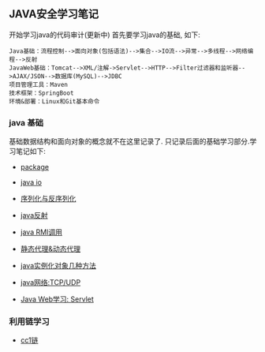 ## JAVA安全学习笔记

开始学习java的代码审计(更新中)
首先要学习java的基础, 如下:

```
Java基础：流程控制-->面向对象(包括语法)-->集合-->IO流-->异常-->多线程-->网络编程-->反射 
JavaWeb基础：Tomcat-->XML/注解->Servlet-->HTTP-->Filter过滤器和监听器-->AJAX/JSON-->数据库(MySQL)-->JDBC  
项目管理工具：Maven  
技术框架：SpringBoot  
环境&部署：Linux和Git基本命令
```

### java 基础

基础数据结构和面向对象的概念就不在这里记录了. 只记录后面的基础学习部分.学习笔记如下:

- [package](https://github.com/1dayluo/java-code-audit-learn/blob/main/package/Package.md)

- [java io](https://github.com/1dayluo/java-/blob/main/java%20io/Java%20IO.md)

- [序列化与反序列化](https://github.com/1dayluo/java-/blob/main/serializable/%E5%BA%8F%E5%88%97%E5%8C%96%E4%B8%8E%E5%8F%8D%E5%BA%8F%E5%88%97%E5%8C%96.md)

- [java反射](https://github.com/1dayluo/java-code-audit-learn/blob/main/java%E5%8F%8D%E5%B0%84/java%E7%AF%87%20%E5%8F%8D%E5%B0%84.md)

- [java RMI调用](https://github.com/1dayluo/java-code-audit-learn/blob/main/rmi/java%E7%BD%91%E7%BB%9C%20RMI%E8%BF%9C%E7%A8%8B%E8%B0%83%E7%94%A8.md)

- [静态代理&动态代理](https://github.com/1dayluo/java-code-audit-learn/blob/main/%E9%9D%99%E6%80%81%E4%BB%A3%E7%90%86%26%E5%8A%A8%E6%80%81%E4%BB%A3%E7%90%86/%E9%9D%99%E6%80%81%E4%BB%A3%E7%90%86%26%E5%8A%A8%E6%80%81%E4%BB%A3%E7%90%86.md)
- [java实例化对象几种方法](https://github.com/1dayluo/java-code-audit-learn/blob/main/%E5%AF%B9%E8%B1%A1%E5%AE%9E%E4%BE%8B%E5%8C%96%E5%87%A0%E7%A7%8D%E6%96%B9%E6%B3%95/%E5%AF%B9%E8%B1%A1%E5%AE%9E%E4%BE%8B%E5%8C%96%E5%87%A0%E7%A7%8D%E6%96%B9%E6%B3%95.md)
- [java网络:TCP/UDP](https://github.com/1dayluo/java-code-audit-learn/blob/main/java%E7%BD%91%E7%BB%9C/TCP%26UDP%E5%AD%A6%E4%B9%A0/java%E7%BD%91%E7%BB%9C%20TCP_UDP%E7%9A%84%E5%AD%A6%E4%B9%A0.md)

- [Java Web学习: Servlet](https://github.com/1dayluo/java-/blob/main/servlet/Servlet.md)


### 利用链学习
- [cc1链]()